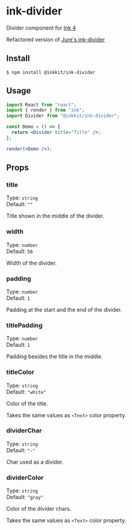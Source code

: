 # ink-divider

Divider component for [Ink 4](https://github.com/vadimdemedes/ink)

Refactored version of [Jure's ink-divider](https://github.com/JureSotosek/ink-divider)

## Install

```
$ npm install @inkkit/ink-divider
```

## Usage

```jsx
import React from "react";
import { render } from "ink";
import Divider from "@inkkit/ink-divider";

const Demo = () => {
  return <Divider title="Title" />;
};

render(<Demo />);
```

## Props

### title

Type: `string`<br>
Default: `""`

Title shown in the middle of the divider.

### width

Type: `number`<br>
Default: `50`

Width of the divider.

### padding

Type: `number`<br>
Default: `1`

Padding at the start and the end of the divider.

### titlePadding

Type: `number`<br>
Default: `1`

Padding besides the title in the middle.

### titleColor

Type: `string`<br>
Default: `"white"`

Color of the title.

Takes the same values as `<Text>` color property.

### dividerChar

Type: `string`<br>
Default: `"-"`

Char used as a divider.

### dividerColor

Type: `string`<br>
Default: `"gray"`

Color of the divider chars.

Takes the same values as `<Text>` color property.